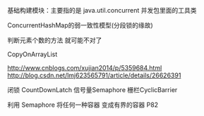 基础构建模块：主要指的是 java.util.concurrent 并发包里面的工具类



ConcurrentHashMap的弱一致性模型(分段锁的缘故)

判断元素个数的方法 就可能不对了

CopyOnArrayList

http://www.cnblogs.com/xujian2014/p/5359684.html 
http://blog.csdn.net/lmj623565791/article/details/26626391


闭锁 CountDownLatch 信号量Semaphore 栅栏CyclicBarrier


利用 Semaphore 将任何一种容器 变成有界的容器  P82
